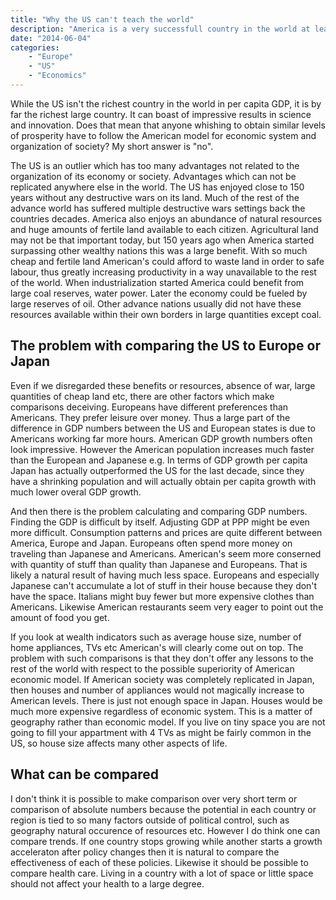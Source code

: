 ```yaml
---
title: "Why the US can't teach the world"
description: "America is a very successfull country in the world at least in terms of economic and military power. But thus America serve as a good example to follow for other countries searching for prosperity?"
date: "2014-06-04"
categories: 
    - "Europe"
    - "US"
    - "Economics"
---
```


While the US isn't the richest country in the world in per capita GDP, it is by far the richest large country. It can boast of impressive results in science and innovation. Does that mean that anyone whishing to obtain similar levels of prosperity have to follow the American model for economic system and organization of society? My short answer is "no".

The US is an outlier which has too many advantages not related to the organization of its economy or society. Advantages which can not be replicated anywhere else in the world. The US has enjoyed close to 150 years without any destructive wars on its land. Much of the rest of the advance world has suffered multiple destructive wars settings back the countries decades. America also enjoys an abundance of natural resources and huge amounts of fertile land available to each citizen. Agricultural land may not be that important today, but 150 years ago when America started surpassing other wealthy nations this was a large benefit. With so much cheap and fertile land American's could afford to waste land in order to safe labour, thus greatly increasing productivity in a way unavailable to the rest of the world. When industrialization started America could benefit from large coal reserves, water power. Later the economy could be fueled by large reserves of oil. Other advance nations usually did not have these resources available within their own borders in large quantities except coal. 

## The problem with comparing the US to Europe or Japan

Even if we disregarded these benefits or resources, absence of war, large quantities of cheap land etc, there are other factors which make comparisons deceiving. Europeans have different preferences than Americans. They prefer leisure over money. Thus a large part of the difference in GDP numbers between the US and European states is due to Americans working far more hours. American GDP growth numbers often look impressive. However the American population increases much faster than the European and Japanese e.g. In terms of GDP growth per capita Japan has actually outperformed the US for the last decade, since they have a shrinking population and will actually obtain per capita growth with much lower overal GDP growth.

And then there is the problem calculating and comparing GDP numbers. Finding the GDP is difficult by itself. Adjusting GDP at PPP might be even more difficult. Consumption patterns and prices are quite different between America, Europe and Japan. Europeans often spend more money on traveling than Japanese and Americans. American's seem more conserned with quantity of stuff than quality than Japanese and Europeans. That is likely a natural result of having much less space. Europeans and especially Japanese can't accumulate a lot of stuff in their house because they don't have the space. Italians might buy fewer but more expensive clothes than Americans. Likewise American restaurants seem very eager to point out the amount of food you get.

If you look at wealth indicators such as average house size, number of home  appliances, TVs etc American's will clearly come out on top. The problem with such comparisons is that they don't offer any lessons to the rest of the world with respect to the possible superiority of American economic model. If American society was completely replicated in Japan, then houses and number of appliances would not magically increase to American levels. There is just not enough space in Japan. Houses would be much more expensive regardless of economic system. This is a matter of geography rather than economic model. If you live on tiny space you are not going to fill your appartment with 4 TVs as might be fairly common in the US, so house size affects many other aspects of life.

## What can be compared

I don't think it is possible to make comparison over very short term or comparison of absolute numbers because the potential in each country or region is tied to so many factors outside of political control, such as geography natural occurence of resources etc. However I do think one can compare trends. If one country stops growing while another starts a growth acceleraton after policy changes then it is natural to compare the effectiveness of each of these policies. Likewise it should be possible to compare health care. Living in a country with a lot of space or little space should not affect your health to a large degree.


[julie]: http://julialang.org
[forms]: http://www.google.com/google-d-s/createforms.html
[datetime]: https://github.com/karbarcca/Datetime.jl


